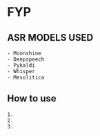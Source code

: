 # FYP
## ASR MODELS USED
    - Moonshine
    - Deepspeech
    - Pykaldi
    - Whisper
    - Mesolitica
## How to use
    1.  
    2.
    3.


